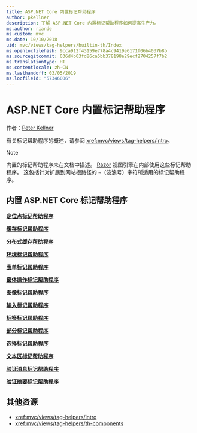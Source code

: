 ```yaml
---
title: ASP.NET Core 内置标记帮助程序
author: pkellner
description: 了解 ASP.NET Core 内置标记帮助程序如何提高生产力。
ms.author: riande
ms.custom: mvc
ms.date: 10/10/2018
uid: mvc/views/tag-helpers/builtin-th/Index
ms.openlocfilehash: 9cca912f43159e778a4c9419e6171f06b4037b8b
ms.sourcegitcommit: 036d4b03fd86ca5bb378198e29ecf2704257f7b2
ms.translationtype: HT
ms.contentlocale: zh-CN
ms.lasthandoff: 03/05/2019
ms.locfileid: "57346006"
---
```

# <a name="aspnet-core-built-in-tag-helpers"></a>ASP.NET Core 内置标记帮助程序

作者：[Peter Kellner](http://peterkellner.net)

有关标记帮助程序的概述，请参阅 <xref:mvc/views/tag-helpers/intro>。

> [!NOTE]
> 内置的标记帮助程序未在文档中描述。 [Razor](xref:mvc/views/razor) 视图引擎在内部使用这些标记帮助程序。 这包括针对扩展到网站根路径的 `~`（波浪号）字符所适用的标记帮助程序。

## <a name="built-in-aspnet-core-tag-helpers"></a>内置 ASP.NET Core 标记帮助程序

**[定位点标记帮助程序](xref:mvc/views/tag-helpers/builtin-th/anchor-tag-helper)**

**[缓存标记帮助程序](xref:mvc/views/tag-helpers/builtin-th/cache-tag-helper)**

**[分布式缓存帮助程序](xref:mvc/views/tag-helpers/builtin-th/distributed-cache-tag-helper)**

**[环境标记帮助程序](xref:mvc/views/tag-helpers/builtin-th/environment-tag-helper)**

[comment]: **[FormActionTagHelper](xref:mvc/views/tag-helpers/builtin-th/form-action-tag-helper)**

**[表单标记帮助程序](xref:mvc/views/working-with-forms#the-form-tag-helper)**

**[窗体操作标记帮助程序](xref:mvc/views/working-with-forms#the-form-action-tag-helper)**

**[图像标记帮助程序](xref:mvc/views/tag-helpers/builtin-th/image-tag-helper)**

**[输入标记帮助程序](xref:mvc/views/working-with-forms#the-input-tag-helper)**

**[标签标记帮助程序](xref:mvc/views/working-with-forms#the-label-tag-helper)**

[comment]: **[LinkTagHelper](xref:mvc/views/tag-helpers/builtin-th/link-tag-helper)**

[comment]: **[OptionTagHelper](xref:mvc/views/tag-helpers/builtin-th/option-tag-helper)**

[comment]: **[ScriptTagHelper](xref:mvc/views/tag-helpers/builtin-th/script-tag-helper)**

**[部分标记帮助程序](xref:mvc/views/tag-helpers/builtin-th/partial-tag-helper)**

**[选择标记帮助程序](xref:mvc/views/working-with-forms#the-select-tag-helper)**

**[文本区标记帮助程序](xref:mvc/views/working-with-forms#the-textarea-tag-helper)**

**[验证消息标记帮助程序](xref:mvc/views/working-with-forms#the-validation-message-tag-helper)**

**[验证摘要标记帮助程序](xref:mvc/views/working-with-forms#the-validation-summary-tag-helper)**

## <a name="additional-resources"></a>其他资源

* <xref:mvc/views/tag-helpers/intro>
* <xref:mvc/views/tag-helpers/th-components>
